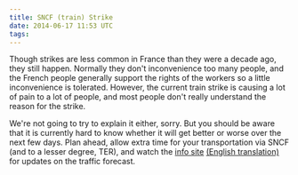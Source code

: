 ```yaml
---
title: SNCF (train) Strike
date: 2014-06-17 11:53 UTC
tags:
---
```


Though strikes are less common in France than they were a decade ago, they 
still happen. Normally they don't inconvenience too many people, and the French
people generally support the rights of the workers so a little inconvenience is
tolerated. However, the current train strike is causing a lot of pain to a lot
of people, and most people don't really understand the reason for the strike.

We're not going to try to explain it either, sorry. But you should be aware
that it is currently hard to know whether it will get better or worse over the
next few days. Plan ahead, allow extra time for your transportation via SNCF
(and to a lesser degree, TER), and watch the [info
site](http://www.infolignes.com/previsions.php?zoneId=3&zoneName=Sud-Est&lang=fr)
[(English
translation)](https://translate.google.com/translate?sl=fr&tl=en&js=y&prev=_t&hl=en&ie=UTF-8&u=http%3A%2F%2Fwww.infolignes.com%2Fprevisions.php%3FzoneId%3D3%26zoneName%3DSud-Est%26lang%3Dfr&edit-text=)
for updates on the traffic forecast.
